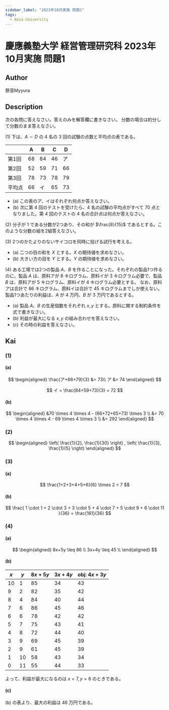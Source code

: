 ```yaml
---
sidebar_label: "2023年10月実施 問題1"
tags:
  - Keio-University
---
```

# 慶應義塾大学 経営管理研究科 2023年10月実施 問題1

## **Author**
祭音Myyura

## **Description**
次の各問に答えなさい。答えのみを解答欄に書きなさい。
分数の場合は約分して分数のまま答えなさい。

(1) 下は、$A \sim D$ の $4$ 名の $3$ 回の試験の点数と平均点の表である。

|     | A  | B  | C  | D  |
| --- | -- | -- | -- | -- |
| 第1回 | 68 | 84 | 46 | ア  |
| 第2回 | 52 | 59 | 71 | 66 |
| 第3回 | 78 | 73 | 78 | 79 |
| 平均点 | 66 | イ | 65 | 73 |

- (a) この表のア、イはそれぞれ何点か答えなさい。
- (b) 次に第 $4$ 回のテストを受けたら、$4$ 名の試験の平均点がすべて $70$ 点となりました。第 $4$ 回のテストの $4$ 名の合計点は何点か答えなさい。

(2) 分子が $1$ である分数が2つあり、その和が $\frac{8}{15}$
であるとする。このような分数の組を2組答えなさい。

(3) 2つのかたよりのないサイコロを同時に投げる試行を考える。
- (a) 二つの目の和を $X$ とする。$X$ の期待値を求めなさい。
- (b) 大きい方の目を $Y$ とする。$Y$ の期待値を求めなさい。

(4) ある工場では2つの製品 $A、B$ を作ることになった。それぞれの製品1つ作るのに、製品 $A$ は、原料アが $8$ キログラム、原料イが $3$ キログラム必要で、製品 $B$ は、原料アが $5$ キログラム、原料イが $4$ キログラム必要とする。
なお、原料アは合計で $86$ キログラム、原料イは合計で $45$ キログラムまでしか使えない。製品1つあたりの利益は、$A$ が $4$ 万円、$B$ が $3$ 万円であるとする。

- (a) 製品 $A、B$ の生産個数をそれぞれ $x, y$ とする。原料に関する制約条件を式で書きなさい。
- (b) 利益が最大になる $x, y$ の組み合わせを答えなさい。
- (c) その時の利益を答えなさい。

## **Kai**
### (1)
#### (a)

$$
\begin{aligned}
  \frac{ア+66+79}{3} &= 73\\
ア &= 74
\end{aligned}
$$

$$
イ = \frac{84+59+73}{3} = 72
$$

#### (b)

$$
\begin{aligned}
  &70 \times 4 \times 4 - (66+72+65+73) \times 3 \\
  &= 70 \times 4 \times 4 - 69 \times 4 \times 3 \\
  &= 292
  \end{aligned}
$$

### (2)

$$
\begin{aligned}
  \left( \frac{1}{2}, \frac{1}{30} \right)
  ,
  \left( \frac{1}{3}, \frac{1}{5} \right)
\end{aligned}
$$

### (3)
#### (a)

$$
\frac{1+2+3+4+5+6}{6} \times 2 = 7
$$

#### (b)

$$
  \frac{
  1 \cdot 1 + 2 \cdot 3 + 3 \cdot 5 + 4 \cdot 7 + 5 \cdot 9 + 6 \cdot 11
  }{36}
  = \frac{161}{36}
$$

### (4)
#### (a)

$$
\begin{aligned}
  8x+5y \leq 86 \\
  3x+4y \leq 45 \\
\end{aligned}
$$

#### (b)

|$x$|$y$|$8x+5y$|$3x+4y$|obj: $4x+3y$|
|-|-|-|-|-|
|10|1|85|34|43|
|9|2|82|35|42|
|8|4|84|40|44|
|7|6|86|45|46|
|6|6|78|42|42|
|5|7|75|43|41|
|4|8|72|44|40|
|3|9|69|45|39|
|2|9|61|45|39|
|1|10|58|43|34|
|0|11|55|44|33|

よって、利益が最大になるのは $x=7,y=6$ のときである。

#### (c)

(b) の表より、最大の利益は $46$ 万円である。